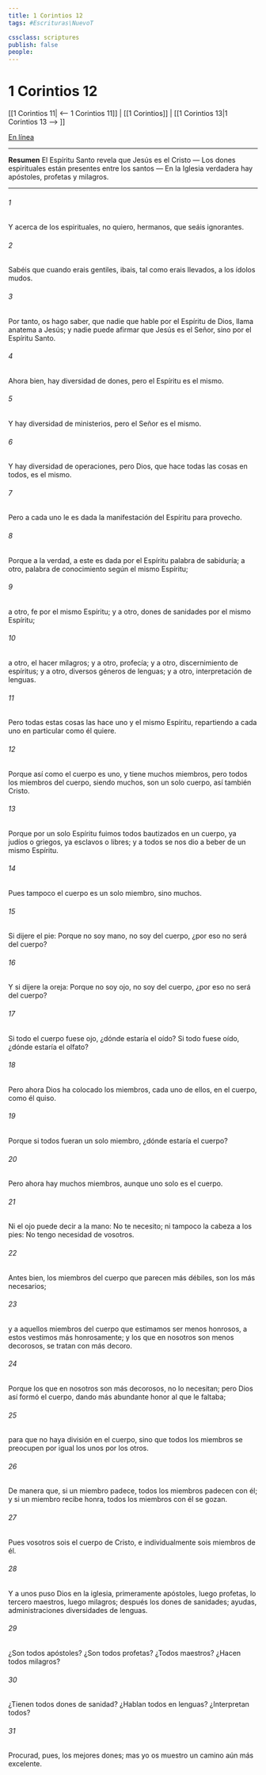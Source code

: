 ```yaml
---
title: 1 Corintios 12
tags: #Escrituras\NuevoT

cssclass: scriptures
publish: false
people:
---
```


# 1 Corintios 12
[[1 Corintios 11| <-- 1 Corintios 11]] | [[1 Corintios]] | [[1 Corintios 13|1 Corintios 13 --> ]]

[En línea](https://churchofjesuschrist.org/study/scriptures/nt/1-cor/12?lang=spa)

---
__Resumen__
El Espíritu Santo revela que Jesús es el Cristo — Los dones espirituales están presentes entre los santos — En la Iglesia verdadera hay apóstoles, profetas y milagros.

---
###### 1 
Y acerca de los  espirituales, no quiero, hermanos, que seáis ignorantes.

###### 2 
Sabéis que cuando erais gentiles, ibais, tal como erais llevados, a los ídolos mudos.

###### 3 
Por tanto, os hago saber, que nadie que hable por el Espíritu de Dios, llama anatema a Jesús; y nadie puede afirmar que Jesús es el Señor, sino por el Espíritu Santo.

###### 4 
Ahora bien, hay diversidad de dones, pero el Espíritu es el mismo.

###### 5 
Y hay diversidad de ministerios, pero el Señor es el mismo.

###### 6 
Y hay diversidad de operaciones, pero Dios, que hace todas las cosas en todos, es el mismo.

###### 7 
Pero a cada uno le es dada la manifestación del Espíritu para provecho.

###### 8 
Porque a la verdad, a este es dada por el Espíritu palabra de sabiduría; a otro, palabra de conocimiento según el mismo Espíritu;

###### 9 
a otro, fe por el mismo Espíritu; y a otro, dones de sanidades por el mismo Espíritu;

###### 10 
a otro, el hacer milagros; y a otro, profecía; y a otro, discernimiento de espíritus; y a otro, diversos géneros de lenguas; y a otro, interpretación de lenguas.

###### 11 
Pero todas estas cosas las hace uno y el mismo Espíritu, repartiendo a cada uno en particular como él quiere.

###### 12 
Porque así como el cuerpo es uno, y tiene muchos miembros, pero todos los miembros del cuerpo, siendo muchos, son un solo cuerpo, así también Cristo.

###### 13 
Porque por un solo Espíritu fuimos todos bautizados en un cuerpo, ya judíos o griegos, ya esclavos o libres; y a todos se nos dio a beber de un mismo Espíritu.

###### 14 
Pues tampoco el cuerpo es un solo miembro, sino muchos.

###### 15 
Si dijere el pie: Porque no soy mano, no soy del cuerpo, ¿por eso no será del cuerpo?

###### 16 
Y si dijere la oreja: Porque no soy ojo, no soy del cuerpo, ¿por eso no será del cuerpo?

###### 17 
Si todo el cuerpo fuese ojo, ¿dónde estaría el oído? Si todo fuese oído, ¿dónde estaría el olfato?

###### 18 
Pero ahora Dios ha colocado los miembros, cada uno de ellos, en el cuerpo, como él quiso.

###### 19 
Porque si todos fueran un solo miembro, ¿dónde estaría el cuerpo?

###### 20 
Pero ahora hay muchos miembros, aunque uno solo es el cuerpo.

###### 21 
Ni el ojo puede decir a la mano: No te necesito; ni tampoco la cabeza a los pies: No tengo necesidad de vosotros.

###### 22 
Antes bien, los miembros del cuerpo que parecen más débiles, son los más necesarios;

###### 23 
y a aquellos miembros del cuerpo que estimamos ser menos honrosos, a estos vestimos más honrosamente; y los que en nosotros son menos decorosos, se tratan con más decoro.

###### 24 
Porque los que en nosotros son más decorosos, no lo necesitan; pero Dios así formó el cuerpo, dando más abundante honor al que le faltaba;

###### 25 
para que no haya división en el cuerpo, sino que todos los miembros se preocupen por igual los unos por los otros.

###### 26 
De manera que, si un miembro padece, todos los miembros padecen con él; y si un miembro recibe honra, todos los miembros con él se gozan.

###### 27 
Pues vosotros sois el cuerpo de Cristo, e individualmente sois miembros de él.

###### 28 
Y a unos puso Dios en la iglesia, primeramente apóstoles, luego profetas, lo tercero maestros, luego milagros; después los dones de sanidades; ayudas, administraciones  diversidades de lenguas.

###### 29 
¿Son todos apóstoles? ¿Son todos profetas? ¿Todos maestros? ¿Hacen todos milagros?

###### 30 
¿Tienen todos dones de sanidad? ¿Hablan todos en lenguas? ¿Interpretan todos?

###### 31 
Procurad, pues, los mejores dones; mas yo os muestro un camino aún más excelente.

